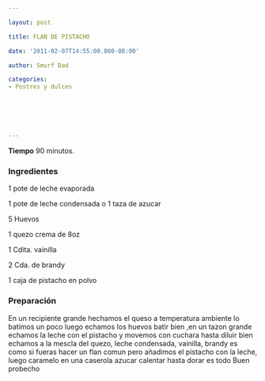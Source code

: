 ```yaml
---

layout: post

title: FLAN DE PISTACHO

date: '2011-02-07T14:55:00.000-08:00'

author: Smurf Dad

categories:
- Postres y dulces






---
```


<b>Tiempo</b> 90 minutos.

<h3>Ingredientes</h3>

1 pote de leche evaporada

1 pote de leche condensada o 1 taza de azucar

5 Huevos

1 quezo crema de 8oz

1 Cdita. vainilla

2 Cda. de brandy

1 caja de pistacho en polvo

<h3>Preparación</h3>

En un recipiente grande hechamos el queso a temperatura ambiente lo batimos un poco luego echamos los huevos batir bien ,en un tazon grande echamos la leche con el pistacho y movemos con cuchara hasta diluir bien echamos a la mescla del quezo, leche condensada, vainilla, brandy es como si fueras hacer un flan comun pero añadimos el pistacho con la leche, luego caramelo en una caserola azucar calentar hasta dorar es todo Buen probecho